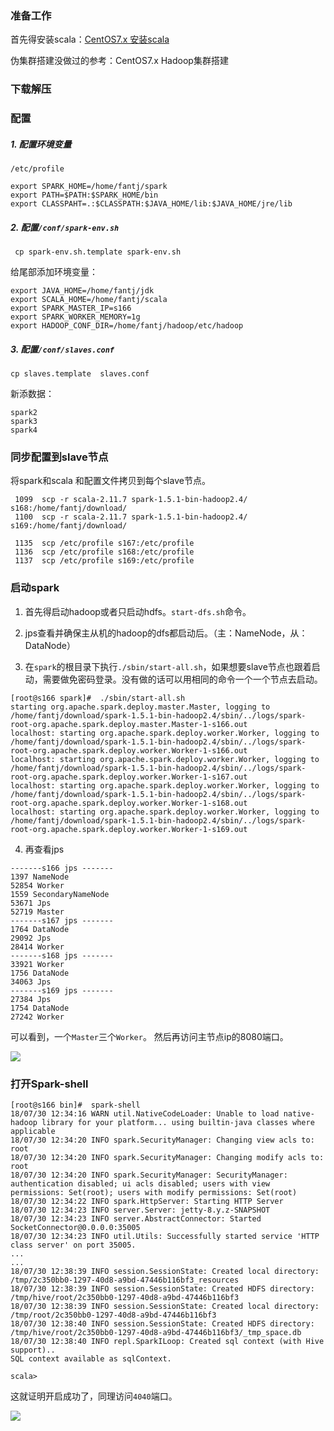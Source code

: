 ###   准备工作
首先得安装scala：[CentOS7.x 安装scala](https://www.jianshu.com/p/1995f34d0054)

伪集群搭建没做过的参考：CentOS7.x Hadoop集群搭建


###   下载解压

###   配置

#####    1. 配置环境变量
`/etc/profile`
```
export SPARK_HOME=/home/fantj/spark
export PATH=$PATH:$SPARK_HOME/bin
export CLASSPAHT=.:$CLASSPATH:$JAVA_HOME/lib:$JAVA_HOME/jre/lib
```
#####    2. 配置`/conf/spark-env.sh`
` cp spark-env.sh.template spark-env.sh`

给尾部添加环境变量：
```
export JAVA_HOME=/home/fantj/jdk
export SCALA_HOME=/home/fantj/scala
export SPARK_MASTER_IP=s166
export SPARK_WORKER_MEMORY=1g
export HADOOP_CONF_DIR=/home/fantj/hadoop/etc/hadoop
```
#####    3. 配置`/conf/slaves.conf`
`cp slaves.template  slaves.conf`

新添数据：
```
spark2
spark3
spark4
```
###   同步配置到slave节点
将spark和scala 和配置文件拷贝到每个slave节点。
```
 1099  scp -r scala-2.11.7 spark-1.5.1-bin-hadoop2.4/ s168:/home/fantj/download/
 1100  scp -r scala-2.11.7 spark-1.5.1-bin-hadoop2.4/ s169:/home/fantj/download/

 1135  scp /etc/profile s167:/etc/profile
 1136  scp /etc/profile s168:/etc/profile
 1137  scp /etc/profile s169:/etc/profile
```
###   启动spark
1. 首先得启动hadoop或者只启动hdfs。`start-dfs.sh`命令。

2. jps查看并确保主从机的hadoop的dfs都启动后。（主：NameNode，从：DataNode）

3. 在`spark`的根目录下执行`./sbin/start-all.sh`，如果想要slave节点也跟着启动，需要做免密码登录。没有做的话可以用相同的命令一个一个节点去启动。

```
[root@s166 spark]#  ./sbin/start-all.sh 
starting org.apache.spark.deploy.master.Master, logging to /home/fantj/download/spark-1.5.1-bin-hadoop2.4/sbin/../logs/spark-root-org.apache.spark.deploy.master.Master-1-s166.out
localhost: starting org.apache.spark.deploy.worker.Worker, logging to /home/fantj/download/spark-1.5.1-bin-hadoop2.4/sbin/../logs/spark-root-org.apache.spark.deploy.worker.Worker-1-s166.out
localhost: starting org.apache.spark.deploy.worker.Worker, logging to /home/fantj/download/spark-1.5.1-bin-hadoop2.4/sbin/../logs/spark-root-org.apache.spark.deploy.worker.Worker-1-s167.out
localhost: starting org.apache.spark.deploy.worker.Worker, logging to /home/fantj/download/spark-1.5.1-bin-hadoop2.4/sbin/../logs/spark-root-org.apache.spark.deploy.worker.Worker-1-s168.out
localhost: starting org.apache.spark.deploy.worker.Worker, logging to /home/fantj/download/spark-1.5.1-bin-hadoop2.4/sbin/../logs/spark-root-org.apache.spark.deploy.worker.Worker-1-s169.out
```
4. 再查看jps
```
-------s166 jps -------
1397 NameNode
52854 Worker
1559 SecondaryNameNode
53671 Jps
52719 Master
-------s167 jps -------
1764 DataNode
29092 Jps
28414 Worker
-------s168 jps -------
33921 Worker
1756 DataNode
34063 Jps
-------s169 jps -------
27384 Jps
1754 DataNode
27242 Worker
```
可以看到，一个`Master`三个`Worker`。
然后再访问主节点ip的8080端口。

![](https://upload-images.jianshu.io/upload_images/5786888-98af72ef76d6462c.png?imageMogr2/auto-orient/strip%7CimageView2/2/w/1240)


###   打开Spark-shell
```
[root@s166 bin]#  spark-shell 
18/07/30 12:34:16 WARN util.NativeCodeLoader: Unable to load native-hadoop library for your platform... using builtin-java classes where applicable
18/07/30 12:34:20 INFO spark.SecurityManager: Changing view acls to: root
18/07/30 12:34:20 INFO spark.SecurityManager: Changing modify acls to: root
18/07/30 12:34:20 INFO spark.SecurityManager: SecurityManager: authentication disabled; ui acls disabled; users with view permissions: Set(root); users with modify permissions: Set(root)
18/07/30 12:34:22 INFO spark.HttpServer: Starting HTTP Server
18/07/30 12:34:23 INFO server.Server: jetty-8.y.z-SNAPSHOT
18/07/30 12:34:23 INFO server.AbstractConnector: Started SocketConnector@0.0.0.0:35005
18/07/30 12:34:23 INFO util.Utils: Successfully started service 'HTTP class server' on port 35005.
...
...
18/07/30 12:38:39 INFO session.SessionState: Created local directory: /tmp/2c350bb0-1297-40d8-a9bd-47446b116bf3_resources
18/07/30 12:38:39 INFO session.SessionState: Created HDFS directory: /tmp/hive/root/2c350bb0-1297-40d8-a9bd-47446b116bf3
18/07/30 12:38:39 INFO session.SessionState: Created local directory: /tmp/root/2c350bb0-1297-40d8-a9bd-47446b116bf3
18/07/30 12:38:40 INFO session.SessionState: Created HDFS directory: /tmp/hive/root/2c350bb0-1297-40d8-a9bd-47446b116bf3/_tmp_space.db
18/07/30 12:38:40 INFO repl.SparkILoop: Created sql context (with Hive support)..
SQL context available as sqlContext.

scala> 
```
这就证明开启成功了，同理访问`4040`端口。

![](https://upload-images.jianshu.io/upload_images/5786888-d662e1f314e4ba0d.png?imageMogr2/auto-orient/strip%7CimageView2/2/w/1240)
